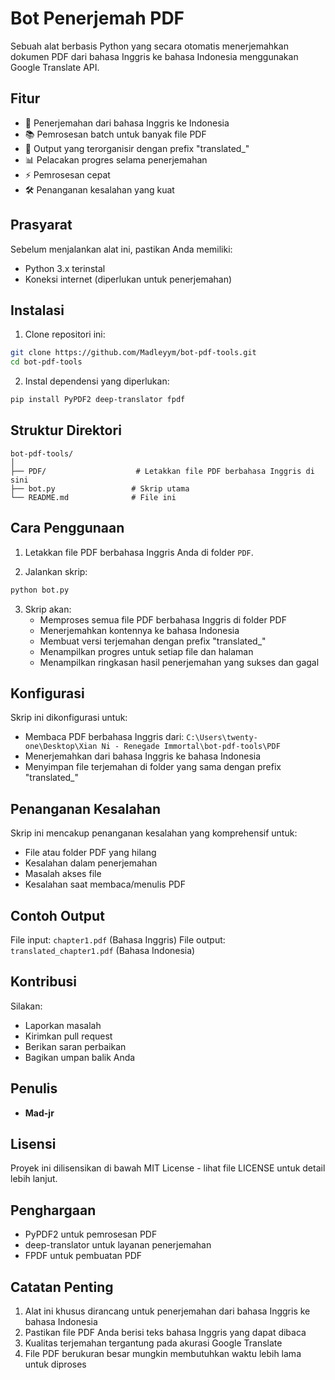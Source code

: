 # Bot Penerjemah PDF

Sebuah alat berbasis Python yang secara otomatis menerjemahkan dokumen PDF dari bahasa Inggris ke bahasa Indonesia menggunakan Google Translate API.

## Fitur

- 🔄 Penerjemahan dari bahasa Inggris ke Indonesia
- 📚 Pemrosesan batch untuk banyak file PDF
- 📁 Output yang terorganisir dengan prefix "translated_"
- 📊 Pelacakan progres selama penerjemahan
- ⚡ Pemrosesan cepat
- 🛠️ Penanganan kesalahan yang kuat

## Prasyarat

Sebelum menjalankan alat ini, pastikan Anda memiliki:
- Python 3.x terinstal
- Koneksi internet (diperlukan untuk penerjemahan)

## Instalasi

1. Clone repositori ini:
```bash
git clone https://github.com/Madleyym/bot-pdf-tools.git
cd bot-pdf-tools
```

2. Instal dependensi yang diperlukan:
```bash
pip install PyPDF2 deep-translator fpdf
```

## Struktur Direktori

```
bot-pdf-tools/
│
├── PDF/                    # Letakkan file PDF berbahasa Inggris di sini
├── bot.py                 # Skrip utama
└── README.md              # File ini
```

## Cara Penggunaan

1. Letakkan file PDF berbahasa Inggris Anda di folder `PDF`.

2. Jalankan skrip:
```bash
python bot.py
```

3. Skrip akan:
   - Memproses semua file PDF berbahasa Inggris di folder PDF
   - Menerjemahkan kontennya ke bahasa Indonesia
   - Membuat versi terjemahan dengan prefix "translated_"
   - Menampilkan progres untuk setiap file dan halaman
   - Menampilkan ringkasan hasil penerjemahan yang sukses dan gagal

## Konfigurasi

Skrip ini dikonfigurasi untuk:
- Membaca PDF berbahasa Inggris dari: `C:\Users\twenty-one\Desktop\Xian Ni - Renegade Immortal\bot-pdf-tools\PDF`
- Menerjemahkan dari bahasa Inggris ke bahasa Indonesia
- Menyimpan file terjemahan di folder yang sama dengan prefix "translated_"

## Penanganan Kesalahan

Skrip ini mencakup penanganan kesalahan yang komprehensif untuk:
- File atau folder PDF yang hilang
- Kesalahan dalam penerjemahan
- Masalah akses file
- Kesalahan saat membaca/menulis PDF

## Contoh Output

File input: `chapter1.pdf` (Bahasa Inggris)
File output: `translated_chapter1.pdf` (Bahasa Indonesia)

## Kontribusi

Silakan:
- Laporkan masalah
- Kirimkan pull request
- Berikan saran perbaikan
- Bagikan umpan balik Anda

## Penulis

- **Mad-jr**

## Lisensi

Proyek ini dilisensikan di bawah MIT License - lihat file LICENSE untuk detail lebih lanjut.

## Penghargaan

- PyPDF2 untuk pemrosesan PDF
- deep-translator untuk layanan penerjemahan
- FPDF untuk pembuatan PDF

## Catatan Penting

1. Alat ini khusus dirancang untuk penerjemahan dari bahasa Inggris ke bahasa Indonesia
2. Pastikan file PDF Anda berisi teks bahasa Inggris yang dapat dibaca
3. Kualitas terjemahan tergantung pada akurasi Google Translate
4. File PDF berukuran besar mungkin membutuhkan waktu lebih lama untuk diproses